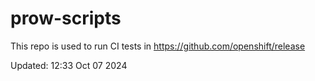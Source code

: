 # prow-scripts

This repo is used to run CI tests in https://github.com/openshift/release

Updated: 12:33 Oct 07 2024
